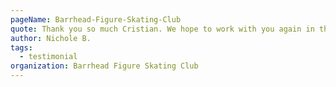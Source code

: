 ```yaml
---
pageName: Barrhead-Figure-Skating-Club
quote: Thank you so much Cristian. We hope to work with you again in the future!
author: Nichole B.
tags:
  - testimonial
organization: Barrhead Figure Skating Club
---
```


